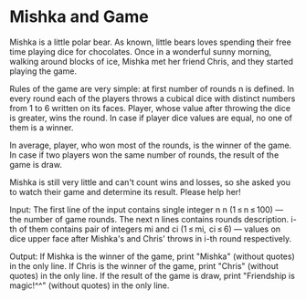# Mishka and Game
Mishka is a little polar bear. As known, little bears loves spending their free time playing dice for chocolates. Once in a wonderful sunny morning, walking around blocks of ice, Mishka met her friend Chris, and they started playing the game.

Rules of the game are very simple: at first number of rounds n is defined. In every round each of the players throws a cubical dice with distinct numbers from 1 to 6 written on its faces. Player, whose value after throwing the dice is greater, wins the round. In case if player dice values are equal, no one of them is a winner.

In average, player, who won most of the rounds, is the winner of the game. In case if two players won the same number of rounds, the result of the game is draw.

Mishka is still very little and can't count wins and losses, so she asked you to watch their game and determine its result. Please help her!

Input: The first line of the input contains single integer n n (1 ≤ n ≤ 100) — the number of game rounds.
The next n lines contains rounds description. i-th of them contains pair of integers mi and ci (1 ≤ mi,  ci ≤ 6) — values on dice upper face after Mishka's and Chris' throws in i-th round respectively.

Output: If Mishka is the winner of the game, print "Mishka" (without quotes) in the only line.
If Chris is the winner of the game, print "Chris" (without quotes) in the only line.
If the result of the game is draw, print "Friendship is magic!^^" (without quotes) in the only line.